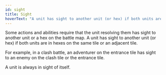 ```yaml
---
id: sight
title: Sight
hoverText: "A unit has sight to another unit (or hex) if both units are in hexes on the same tile or an adjacent tile."
---
```


Some actions and abilities require that the unit resolving them has sight to another unit or a hex on the battle map. A unit has sight to another unit (or hex) if both units are in hexes on the same tile or an adjacent tile. 

For example, in a clash battle, an adventurer on the entrance tile has sight to an enemy on the clash tile or the entrance tile. 

A unit is always in sight of itself. 
